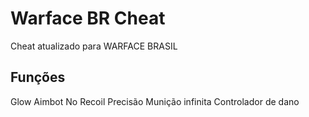 # Warface BR Cheat
Cheat atualizado para WARFACE BRASIL

## Funções

Glow
Aimbot
No Recoil
Precisão
Munição infinita
Controlador de dano
